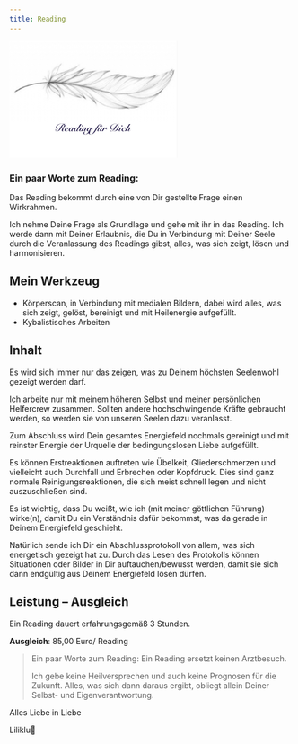 ```yaml
---
title: Reading
---
```

<style>
img {
  width: 300px;
  max-width: 99%
}
</style>

 ![](/img/Reading-bild.png)


### Ein paar Worte zum Reading:

Das Reading bekommt durch eine von Dir gestellte Frage einen Wirkrahmen.

Ich nehme Deine Frage als Grundlage und gehe mit ihr in das Reading. Ich werde dann mit Deiner Erlaubnis, die Du in Verbindung mit Deiner Seele durch die Veranlassung des Readings gibst, alles, was sich zeigt, lösen und harmonisieren.

## Mein Werkzeug

* Körperscan, in Verbindung mit medialen Bildern, dabei wird alles, was sich zeigt,
   gelöst, bereinigt und mit Heilenergie aufgefüllt.
* Kybalistisches Arbeiten

## Inhalt

Es wird sich immer nur das zeigen, was zu Deinem höchsten Seelenwohl gezeigt werden darf.

Ich arbeite nur mit meinem höheren Selbst und meiner persönlichen Helfercrew zusammen. Sollten andere hochschwingende Kräfte gebraucht werden, so werden sie von unseren Seelen dazu veranlasst.

Zum Abschluss wird Dein gesamtes Energiefeld nochmals gereinigt und mit reinster Energie der Urquelle der bedingungslosen Liebe aufgefüllt.

Es können Erstreaktionen auftreten wie Übelkeit, Gliederschmerzen und vielleicht auch Durchfall und Erbrechen oder Kopfdruck. Dies sind ganz normale Reinigungsreaktionen, die sich meist schnell legen und nicht auszuschließen sind.

Es ist wichtig, dass Du weißt, wie ich (mit meiner göttlichen Führung) wirke(n), damit Du ein Verständnis dafür bekommst, was da gerade in Deinem Energiefeld geschieht.

Natürlich sende ich Dir ein Abschlussprotokoll von allem, was sich energetisch gezeigt hat zu. Durch das Lesen des Protokolls können Situationen oder Bilder in Dir auftauchen/bewusst werden, damit sie sich dann endgültig aus Deinem Energiefeld lösen dürfen.

## Leistung – Ausgleich
Ein Reading dauert erfahrungsgemäß 3 Stunden.

**Ausgleich**: 85,00 Euro/ Reading


> Ein paar Worte zum Reading:
> Ein Reading ersetzt keinen Arztbesuch.
>
> Ich gebe keine Heilversprechen und auch keine Prognosen für die Zukunft. Alles, was sich dann daraus ergibt, obliegt allein Deiner Selbst- und Eigenverantwortung.

Alles Liebe in Liebe

Liliklu🦋
